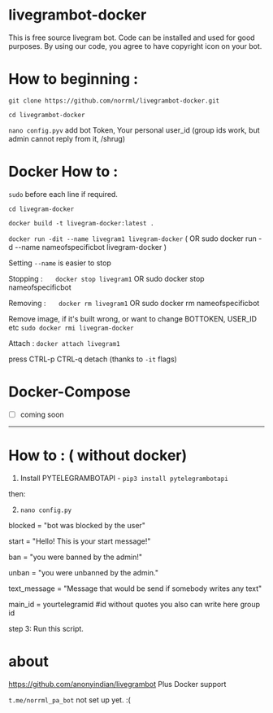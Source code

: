 # livegrambot-docker
This is free source livegram bot. Code can be installed and used for good purposes. By using our code, you agree to have copyright icon on your bot.

# How to beginning :

` git clone https://github.com/norrml/livegrambot-docker.git `

` cd livegrambot-docker `

` nano config.pyv ` add bot Token, Your personal  user_id (group ids work, but admin cannot reply from it, /shrug)


# Docker How to :

` sudo ` before each line if required. 

` cd livegram-docker `

` docker build -t livegram-docker:latest . `

` docker run -dit --name livegram1 livegram-docker `  ( OR sudo docker run -d --name nameofspecificbot livegram-docker )

Setting `--name` is easier to stop

Stopping : `    docker stop livegram1 `  OR  sudo docker stop nameofspecificbot

Removing : `    docker rm livegram1 ` OR  sudo docker rm nameofspecificbot 

Remove image, if it's built wrong, or want to change BOTTOKEN, USER_ID etc  ` sudo docker rmi livegram-docker `

Attach : ` docker attach livegram1 `

press CTRL-p CTRL-q  detach (thanks to `-it` flags)

# Docker-Compose

- [ ] coming soon


---

# How to : ( without docker)
1.  Install PYTELEGRAMBOTAPI - `pip3 install pytelegrambotapi`

then:

2. `nano config.py  `

blocked = "bot was blocked by the user"

start = "Hello! This is your start message!"

ban = "you were banned by the admin!"

unban = "you were unbanned by the admin."

text_message = "Message that would be send if somebody writes any text"

main_id = yourtelegramid #id without quotes you also can write here group id


step 3: Run this script.


# about
https://github.com/anonyindian/livegrambot Plus Docker support

` t.me/norrml_pa_bot ` not set up yet. :(

